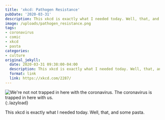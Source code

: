 ```yaml
---
title: 'xkcd: Pathogen Resistance'
pubDate: '2020-03-31'
description: This xkcd is exactly what I needed today. Well, that, and some pasta.
image: /uploads/pathogen_resistance.png
tags:
- coronavirus
- comic
- xkcd
- pasta
categories:
- culture
original_jekyll:
  date: 2020-03-31 09:38:00-04:00
  description: This xkcd is exactly what I needed today. Well, that, and some pasta.
  format: link
  link: https://xkcd.com/2287/
---
```


![We're not not trapped in here with the coronavirus. The coronavirus is trapped in here with us.](/uploads/pathogen_resistance.png){:.lazyload}

This xkcd is exactly what I needed today. Well, that, and some pasta.
